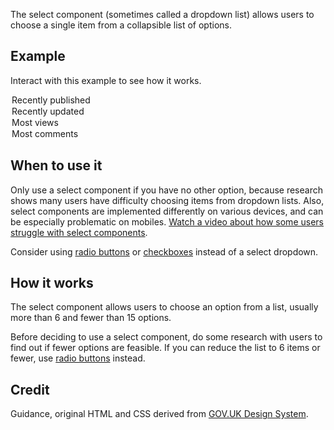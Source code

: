 <P styleSize="large">The select component (sometimes called a dropdown list) allows users to choose a single item from a collapsible list of options.</P>

## Example

Interact with this example to see how it works.

<ExampleContainer>
    <ExampleHeading></ExampleHeading>
    <Example title="Example: Select">
        <SelectBlock id="select1" label="Order by">
            <option value="published">Recently published</option>
            <option value="updated">Recently updated</option>
            <option value="views">Most views</option>
            <option value="comments">Most comments</option>
        </SelectBlock>
    </Example>
</ExampleContainer>

## When to use it

Only use a select component if you have no other option, because research shows many users have difficulty choosing items from dropdown lists. Also, select components are implemented differently on various devices, and can be especially problematic on mobiles. [Watch a video about how some users struggle with select components](https://www.youtube.com/watch?v=CUkMCQR4TpY).

Consider using [radio buttons](/components/Radios) or [checkboxes](/components/Checkboxes) instead of a select dropdown.

## How it works

The select component allows users to choose an option from a list, usually more than 6 and fewer than 15 options.

Before deciding to use a select component, do some research with users to find out if fewer options are feasible. If you can reduce the list to 6 items or fewer, use [radio buttons](/components/Radios) instead.

## Credit

Guidance, original HTML and CSS derived from [GOV.UK Design System](https://github.com/alphagov/govuk-frontend).
